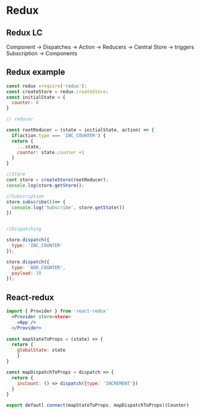# Redux

## Redux LC

Component -> Dispatches -> Action -> Reducers -> Central Store -> triggers Subscription -> Components


## Redux example

```jsx harmony
const redux =require('redux');
const createStore = redux.createStore;
const initialState = {
  counter: 0
}

// reducer

const rootReducer = (state = initialState, action) => {
  if(action.type === 'INC_COUNTER') {
  return {
    ...state,
    counter: state.counter +1
  }
}

//Store
cont store = createStore(rootReducer);
console.log(store.getStore();

//Subscription
store.subscribe(()=> {
  console.log('Subscribe', store.getState())
})


//Dispatching

store.dispatch({
  type: 'INC_COUNTER'
});

store.dispatch({
  type: 'ADD_COUNTER',
  payload: 10
});


```

## React-redux 
```jsx harmony
import { Provider } from 'react-redux'
  <Provider store=store>
    <App />
  </Provider>
  
const mapStateToProps = (state) => {
  return {
    globalState: state
    }
}

const mapDispatchToProps = dispatch => {
  return {
    incCount: () => dispatch({type: 'INCREMENT'})
  }
}

export defautl connect(mapStateToProps, mapDispatchToProps)(Counter)

```

